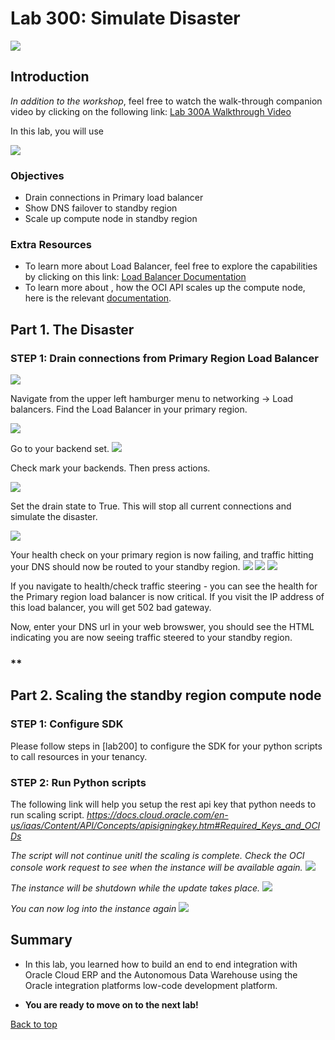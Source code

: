 # Lab 300: Simulate Disaster
<!-- Comment out table of contents
## Table of Contents
[Introduction](#introduction)
-->

![](./screenshots/300screenshots/300intro)

## Introduction

*In addition to the workshop*, feel free to watch the walk-through companion video by clicking on the following link:
[Lab 300A Walkthrough Video]()

In this lab, you will use 

![](./images/Notionalarch.png " ")

### Objectives
- Drain connections in Primary load balancer
- Show DNS failover to standby region
- Scale up compute node in standby region

### Extra Resources
-   To learn more about Load Balancer, feel free to explore the capabilities by clicking on this link: [Load Balancer Documentation](https://docs.cloud.oracle.com/en-us/iaas/Content/Balance/Concepts/balanceoverview.htm)
-   To learn more about , how the OCI API scales up the compute node, here is the relevant [documentation](https://docs.cloud.oracle.com/en-us/iaas/api/#/en/iaas/20160918/datatypes/UpdateInstanceDetails).

## Part 1. The Disaster

### **STEP 1**: Drain connections from Primary Region Load Balancer


![](./screenshots/300screenshots/1.png)


Navigate from the upper left hamburger menu to networking -> Load balancers. Find the Load Balancer in your primary region.

![](./screenshots/300screenshots/2.png)

Go to your backend set. 
![](./screenshots/300screenshots/3.png)

Check mark your backends. Then press actions.

![](./screenshots/300screenshots/4.png)

Set the drain state to True. This will stop all current connections and simulate the disaster. 

![](./screenshots/300screenshots/5.png)

Your health check on your primary region is now failing, and traffic hitting your DNS should now be routed to your standby region. 
![](./screenshots/300screenshots/300a.png)
![](./screenshots/300screenshots/300b.png)
![](./screenshots/300screenshots/300c.png)


If you navigate to health/check traffic steering - you can see the health for the Primary region load balancer is now critical. If you visit the IP address of this load balancer, you will get 502 bad gateway. 

Now, enter your DNS url in your web browswer, you should see the HTML indicating you are now seeing traffic steered to your standby region. 

### **

## Part 2. Scaling the standby region compute node

### **STEP 1**: Configure SDK

Please follow steps in [lab200] to configure the SDK for your python scripts to call resources in your tenancy.

### **STEP 2**: Run Python scripts

The following link will help you setup the rest api key that python needs to run scaling script.
*https://docs.cloud.oracle.com/en-us/iaas/Content/API/Concepts/apisigningkey.htm#Required_Keys_and_OCIDs*

*The script will not continue unitl the scaling is complete. Check the OCI console work request to see when the instance will be available again.*
![](./screenshots/300screenshots/python-scaling.PNG)

*The instance will be shutdown while the update takes place.*
![](./screenshots/300screenshots/Scaling-Start.PNG)

*You can now log into the instance again*
![](./screenshots/300screenshots/Scaling-Finished.PNG)

## Summary

-   In this lab, you learned how to build an end to end integration with Oracle Cloud ERP and the Autonomous Data Warehouse using the Oracle integration platforms low-code development platform.

-   **You are ready to move on to the next lab!**

[Back to top](#introduction)

